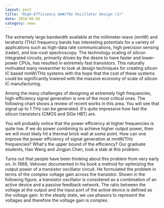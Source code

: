 ```yaml
---
layout: post
title: "High-Efficiency mmW/THz Oscillator Design (1)"
date: 2018-06-01
category: news
---
```

The extremely large bandwidth available at the millimeter-wave (mmW) and terahertz (THz) frequency bands has interesting potentials for a variety of applications such as high-data rate communications, high precision sensing (radar), and low-cost spectroscopy. The technology scaling of silicon integrated circuits, primarily driven by the desire to have faster and lower-power CPUs, has resulted in extremely fast transistors. This naturally motivated many researcher to look at design techniques for creating silicon IC based mmW/THz systems with the hope that the cost of these systems could be significantly lowered with the massive economy of scale of silicon IC manufacturing.

Among the many challenges of designing at extremely high frequencies, high-efficiency signal generation is one of the most critical ones. The following chart shows a review of recent works in this area. You will see that signal up to 1 THz can be generated. It's quite impressive how fast the silicon transistors (CMOS and SiGe HBT) are.

You will probably notice that the power efficiency at higher frequencies is quite low. If we do power combining to achieve higher output power, then we will most likely hit a thermal brick wall at some point. How can one improve the power efficiency of signal generation at mmW/THz frequencies? What's the upper bound of the efficiency? Our graduate students, Hao Wang and Jingjun Chen, took a stab at this problem.

Turns out that people have been thinking about this problem from very early on. In 1968, Vehovec documented in his book a method for optimizing the output power of a transistor oscillator circuit. He formulated the problem in terms of the complex voltage gain across the transistor. Shown in the following figure, a transistor oscillator is considered as a combination of an active device and a passive feedback network. The ratio between the voltage at the output and the input port of the active device is defined as the voltage gain. In the steady state, we use phasors to represent the voltages and therefore the voltage gain is complex.
